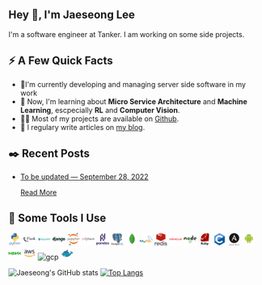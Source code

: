<h2>Hey 👋, I'm Jaeseong Lee</a></h2>
<p>I'm a software engineer at Tanker. I am working on some side projects.</p>

<h2>⚡️ A Few Quick Facts</h2>
<ul>
<li>🔭I'm currently developing and managing server side software in my work</li>
<li>🧐 Now, I'm learning about <strong>Micro Service Architecture</strong> and <strong>Machine Learning</strong>, escpecially <strong>RL</strong> and <strong>Computer Vision</strong>.</li>
<li>👨‍💻 Most of my projects are available on <a href="https://github.com/jaesung8">Github</a>.</li>
<li>📝 I regulary write articles on <a href="https://jaeseong2.github.io">my blog</a>.</li>
<!--<li>📙 Check out my <a href="">resume</a>.</li>-->
</ul>

<h2>✒️ Recent Posts</h2>
<ul>
<li><a target="_blank" href="https://jaeseong2.github.io">To be updated — September 28, 2022</a></li>
<p><a target="_blank" href="https://jaeseong2.github.io">Read More</a></p>
</ul>

<h2>🚀 Some Tools I Use</h2>
<p align="left">
<img src="https://raw.githubusercontent.com/devicons/devicon/master/icons/python/python-original-wordmark.svg" alt="python" width="25" height="25" />
<img src="https://raw.githubusercontent.com/devicons/devicon/master/icons/flask/flask-original-wordmark.svg" alt="flask" width="25" height="25" />
<img src="https://raw.githubusercontent.com/devicons/devicon/master/icons/fastapi/fastapi-original-wordmark.svg" alt="fastapi" width="25" height="25" />
<img src="https://raw.githubusercontent.com/devicons/devicon/master/icons/django/django-plain-wordmark.svg" alt="django" width="25" height="25" />
<img src="https://raw.githubusercontent.com/devicons/devicon/master/icons/jupyter/jupyter-original-wordmark.svg" alt="jupyter" width="25" height="25" />
<img src="https://raw.githubusercontent.com/devicons/devicon/master/icons/pytorch/pytorch-original-wordmark.svg" alt="pytorch" width="25" height="25" />
<img src="https://raw.githubusercontent.com/devicons/devicon/master/icons/pandas/pandas-original-wordmark.svg" alt="pandas" width="25" height="25" />
<img src="https://raw.githubusercontent.com/devicons/devicon/master/icons/postgresql/postgresql-original-wordmark.svg" alt="postgresql" width="25" height="25" />
<img src="https://raw.githubusercontent.com/devicons/devicon/master/icons/mongodb/mongodb-original.svg" alt="mongodb" width="25" height="25" />
<img src="https://raw.githubusercontent.com/devicons/devicon/master/icons/mysql/mysql-original-wordmark.svg" alt="mysql" width="25" height="25" />
<img src="https://raw.githubusercontent.com/devicons/devicon/master/icons/redis/redis-original-wordmark.svg" alt="redis" width="25" height="25" />
<img src="https://raw.githubusercontent.com/devicons/devicon/master/icons/oracle/oracle-original.svg" alt="oracle" width="25" height="25" />
<img src="https://raw.githubusercontent.com/devicons/devicon/master/icons/nodejs/nodejs-original-wordmark.svg" alt="nodejs" width="25" height="25" />
<img src="https://raw.githubusercontent.com/devicons/devicon/master/icons/ruby/ruby-original-wordmark.svg" alt="ruby" width="25" height="25" />
<img src="https://raw.githubusercontent.com/devicons/devicon/master/icons/c/c-original.svg" alt="c" width="25" height="25" />
<img src="https://raw.githubusercontent.com/devicons/devicon/master/icons/ansible/ansible-original-wordmark.svg" alt="ansible" width="25" height="25" />
<img src="https://raw.githubusercontent.com/devicons/devicon/master/icons/android/android-original-wordmark.svg" alt="android" width="25" height="25" />
<img src="https://raw.githubusercontent.com/devicons/devicon/master/icons/nginx/nginx-original.svg" alt="nginx" width="25" height="25" />
<img src="https://raw.githubusercontent.com/github/explore/80688e429a7d4ef2fca1e82350fe8e3517d3494d/topics/aws/aws.png" alt="aws" width="25" height="25" />
<img src="https://www.vectorlogo.zone/logos/google_cloud/google_cloud-icon.svg" alt="gcp" width="25" height="25" />
<img src="https://raw.githubusercontent.com/devicons/devicon/master/icons/docker/docker-original.svg" alt="Docker" width="25" height="25" />
</p>

![Jaeseong's GitHub stats](https://github-readme-stats.vercel.app/api?username=jaeseong2&show_icons=true&theme=dark)
[![Top Langs](https://github-readme-stats.vercel.app/api/top-langs/?username=jaeseong2&layout=compact)](https://github.com/anuraghazra/github-readme-stats)

